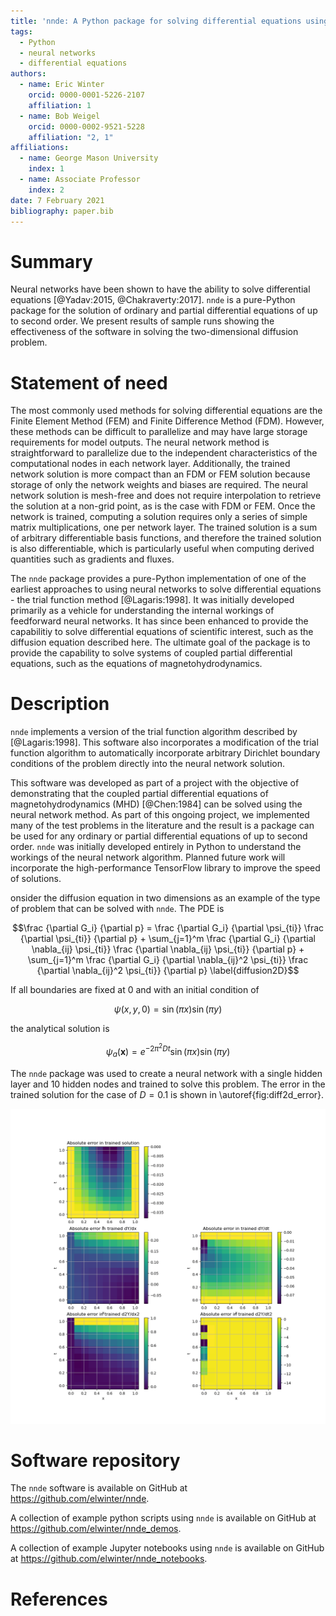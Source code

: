 ```yaml
---
title: 'nnde: A Python package for solving differential equations using neural networks'
tags:
  - Python
  - neural networks
  - differential equations
authors:
  - name: Eric Winter
    orcid: 0000-0001-5226-2107
    affiliation: 1
  - name: Bob Weigel
    orcid: 0000-0002-9521-5228
    affiliation: "2, 1"
affiliations:
  - name: George Mason University
    index: 1
  - name: Associate Professor
    index: 2
date: 7 February 2021
bibliography: paper.bib
---
```


# Summary

Neural networks have been shown to have the ability to solve differential equations [@Yadav:2015, @Chakraverty:2017]. `nnde` is a pure-Python package for the solution of ordinary and partial differential equations of up to second order. We present results of sample runs showing the effectiveness of the software in solving the two-dimensional diffusion problem.

# Statement of need

The most commonly used methods for solving differential equations are the Finite Element Method (FEM) and Finite Difference Method (FDM). However, these methods can be difficult to parallelize and may have large storage requirements for model outputs. The neural network method is straightforward to parallelize due to the independent characteristics of the computational nodes in each network layer. Additionally, the trained network solution is more compact than an FDM or FEM solution because storage of only the network weights and biases are required. The neural network solution is mesh-free and does not require interpolation to retrieve the solution at a non-grid point, as is the case with FDM or FEM. Once the network is trained, computing a solution requires only a series of simple matrix multiplications, one per network layer. The trained solution is a sum of arbitrary differentiable basis functions, and therefore the trained solution is also differentiable, which is particularly useful when computing derived quantities such as gradients and fluxes.

The `nnde` package provides a pure-Python implementation of one of the earliest approaches to using neural networks to solve differential equations - the trial function method [@Lagaris:1998]. It was initially developed primarily as a vehicle for understanding the internal workings of feedforward neural networks. It has since been enhanced to provide the capabilitiy to solve differential equations of scientific interest, such as the diffusion equation described here. The ultimate goal of the package is to provide the capability to solve systems of coupled partial differential equations, such as the equations of magnetohydrodynamics.

# Description

`nnde` implements a version of the trial function algorithm described by [@Lagaris:1998]. This software also incorporates a modification of the trial function algorithm to automatically incorporate arbitrary Dirichlet boundary conditions of the problem directly into the neural network solution.

This software was developed as part of a project with the objective of demonstrating that the coupled partial differential equations of magnetohydrodynamics (MHD) [@Chen:1984] can be solved using the neural network method. As part of this ongoing project, we implemented many of the test problems in the literature and the result is a package can be used for any ordinary or partial differential equations of up to second order. `nnde` was initially developed entirely in Python to understand the workings of the neural network algorithm. Planned future work will incorporate the high-performance TensorFlow library to improve the speed of solutions.

onsider the diffusion equation in two dimensions as an example of the type of problem that can be solved with `nnde`. The PDE is

$$\frac {\partial G_i} {\partial p} = \frac {\partial G_i} {\partial \psi_{ti}} \frac {\partial \psi_{ti}} {\partial p} + \sum_{j=1}^m \frac {\partial G_i} {\partial \nabla_{ij} \psi_{ti}} \frac {\partial \nabla_{ij} \psi_{ti}} {\partial p} + \sum_{j=1}^m \frac {\partial G_i} {\partial \nabla_{ij}^2 \psi_{ti}} \frac {\partial \nabla_{ij}^2 \psi_{ti}} {\partial p}
  \label{diffusion2D}$$

If all boundaries are fixed at $0$ and with an initial condition of

$$\psi(x,y,0) = \sin(\pi x) \sin(\pi y)$$

the analytical solution is

$$\psi_a(\mathbf x) = e^{-2\pi^2 D t} \sin(\pi x) \sin(\pi y)$$

The `nnde` package was used to create a neural network with a single hidden layer and 10 hidden nodes and trained to solve this problem. The error in the trained solution for the case of $D=0.1$ is shown in \autoref{fig:diff2d_error}.

![Computed error in solution of 2-D diffusion problem using `nnde` with 10 nodes.\label{fig:diff2d_error}](figures/diff2d_error_heatmaps.png)

# Software repository

The `nnde` software is available on GitHub at https://github.com/elwinter/nnde.

A collection of example python scripts using `nnde`  is available on GitHub at https://github.com/elwinter/nnde_demos.

A collection of example Jupyter notebooks using `nnde` is available on GitHub at https://github.com/elwinter/nnde_notebooks.

# References
